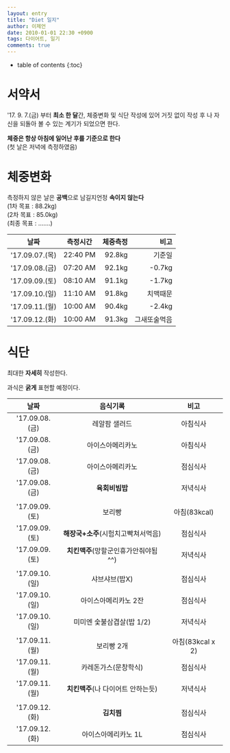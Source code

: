 ```yaml
---
layout: entry
title: "Diet 일지"
author: 이제언
date: 2010-01-01 22:30 +0900
tags: 다이어트, 일기
comments: true
--- 
```

* table of contents
{:toc}

# 서약서

'17. 9. 7.(금) 부터 **최소 한 달**간, 체중변화 및 식단 작성에 있어 거짓 없이 작성 후 나 자신을 되돌아 볼 수 있는 계기가 되었으면 한다.

**체중은 항상 아침에 일어난 후를 기준으로 한다**  
(첫 날은 저녁에 측정하였음)  

# 체중변화

측정하지 않은 날은 **공백**으로 남길지언정 **속이지 않는다**  
(1차 목표 : 88.2kg)  
(2차 목표 : 85.0kg)  
(최종 목표 : .......)

|    날짜    | 측정시간  |  체중측정  |   비고  |
|:----------:|:--------:|----------:|-------:|
| '17.09.07.(목) | 22:40 PM |   92.8kg  |  기준일  |
| '17.09.08.(금) | 07:20 AM |   92.1kg  | -0.7kg  |
| '17.09.09.(토) | 08:10 AM |   91.1kg  | -1.7kg  |
| '17.09.10.(일) | 11:10 AM |   91.8kg  | 치맥때문 |
| '17.09.11.(월) | 10:00 AM |   90.4kg  | -2.4kg  |
| '17.09.12.(화) | 10:00 AM |   91.3kg  | 그새또술먹음 |


# 식단

최대한 **자세히** 작성한다.

과식은 **굵게** 표현할 예정이다.

| 날짜 | 음식기록 | 비고 |
|:----------:|:--------:|:-------:|
| '17.09.08.(금) | 레알팜 샐러드 | 아침식사 |
| '17.09.08.(금) | 아이스아메리카노 | 아침식사 |
| '17.09.08.(금) | 아이스아메리카노 | 점심식사 |
| '17.09.08.(금) | **육회비빔밥** | 저녁식사 |
|            |  |  |
| '17.09.09.(토) | 보리빵 | 아침(83kcal) |
| '17.09.09.(토) | **해장국+소주**(시험치고빡쳐서먹음) | 점심식사 |
| '17.09.09.(토) | **치킨맥주**(망할군인휴가안줘야됨^^) | 저녁식사 |
|            |  |  |
| '17.09.10.(일) | 샤브샤브(밥X) | 점심식사 |
| '17.09.10.(일) | 아이스아메리카노 2잔 | 점심식사 |
| '17.09.10.(일) | 미미엔 숯불삼겹살(밥 1/2) | 저녁식사 |
|            |  |  |
| '17.09.11.(월) | 보리빵 2개 | 아침(83kcal x 2) |
| '17.09.11.(월) | 카레돈가스(문창학식) | 점심식사 |
| '17.09.11.(월) | **치킨맥주**(나 다이어트 안하는듯) | 저녁식사 |
|            |  |  |
| '17.09.12.(화) | **김치찜** | 점심식사 |
| '17.09.12.(화) | 아이스아메리카노 1L | 점심식사 |
